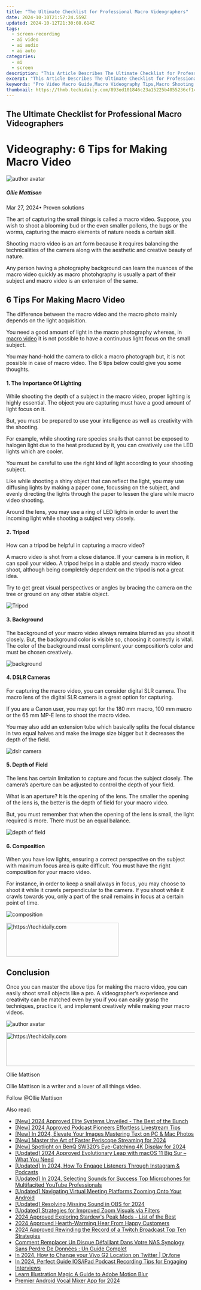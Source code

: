 ```yaml
---
title: "The Ultimate Checklist for Professional Macro Videographers"
date: 2024-10-10T21:57:24.559Z
updated: 2024-10-12T21:30:08.614Z
tags: 
  - screen-recording
  - ai video
  - ai audio
  - ai auto
categories: 
  - ai
  - screen
description: "This Article Describes The Ultimate Checklist for Professional Macro Videographers"
excerpt: "This Article Describes The Ultimate Checklist for Professional Macro Videographers"
keywords: "Pro Video Macro Guide,Macro Videography Tips,Macro Shooting Essentials,Best Macro Techniques,Professional Macro Videos,Macro Video Checklist,Advanced Macro Film Making"
thumbnail: https://thmb.techidaily.com/893ed101846c23a15225b4055236cf141325f0b733704c87b6bafd0385f7132f.jpg
---
```


## The Ultimate Checklist for Professional Macro Videographers

# Videography: 6 Tips for Making Macro Video

![author avatar](https://images.wondershare.com/filmora/article-images/ollie-mattison.jpg)

##### Ollie Mattison

 Mar 27, 2024• Proven solutions

The art of capturing the small things is called a macro video. Suppose, you wish to shoot a blooming bud or the even smaller pollens, the bugs or the worms, capturing the macro elements of nature needs a certain skill.

Shooting macro video is an art form because it requires balancing the technicalities of the camera along with the aesthetic and creative beauty of nature.

Any person having a photography background can learn the nuances of the macro video quickly as macro photohgraphy is usually a part of their subject and macro video is an extension of the same.

## 6 Tips For Making Macro Video

The difference between the macro video and the macro photo mainly depends on the light acquisition.

You need a good amount of light in the macro photography whereas, in [macro video](http://www.uwphotographyguide.com/3-tips-underwater-macro-video) it is not possible to have a continuous light focus on the small subject.

You may hand-hold the camera to click a macro photograph but, it is not possible in case of macro video. The 6 tips below could give you some thoughts.

#### 1\. The Importance Of Lighting

While shooting the depth of a subject in the macro video, proper lighting is highly essential. The object you are capturing must have a good amount of light focus on it.

But, you must be prepared to use your intelligence as well as creativity with the shooting.

For example, while shooting rare species snails that cannot be exposed to halogen light due to the heat produced by it, you can creatively use the LED lights which are cooler.

You must be careful to use the right kind of light according to your shooting subject.

Like while shooting a shiny object that can reflect the light, you may use diffusing lights by making a paper cone, focussing on the subject, and evenly directing the lights through the paper to lessen the glare while macro video shooting.

Around the lens, you may use a ring of LED lights in order to avert the incoming light while shooting a subject very closely.

#### 2\. Tripod

How can a tripod be helpful in capturing a macro video?

A macro video is shot from a close distance. If your camera is in motion, it can spoil your video. A tripod helps in a stable and steady macro video shoot, although being completely dependent on the tripod is not a great idea.

Try to get great visual perspectives or angles by bracing the camera on the tree or ground on any other stable object.

![Tripod](https://images.wondershare.com/filmora/article-images/oconnor-ultimate-1030d-fluid-head-30l-cf-tripod.jpg)

#### 3\. Background

The background of your macro video always remains blurred as you shoot it closely. But, the background color is visible so, choosing it correctly is vital. The color of the background must compliment your composition’s color and must be chosen creatively.

![background](https://images.wondershare.com/filmora/article-images/separate-the-foreground-from-background.jpg)

#### 4\. DSLR Cameras

For capturing the macro video, you can consider digital SLR camera. The macro lens of the digital SLR camera is a great option for capturing.

If you are a Canon user, you may opt for the 180 mm macro, 100 mm macro or the 65 mm MP-E lens to shoot the macro video.

You may also add an extension tube which basically splits the focal distance in two equal halves and make the image size bigger but it decreases the depth of the field.

![dslr camera](https://images.wondershare.com/filmora/article-images/dslr-camera-full-rig.jpg)

#### 5\. Depth of Field

The lens has certain limitation to capture and focus the subject closely. The camera’s aperture can be adjusted to control the depth of your field.

What is an aperture? It is the opening of the lens. The smaller the opening of the lens is, the better is the depth of field for your macro video.

But, you must remember that when the opening of the lens is small, the light required is more. There must be an equal balance.

![depth of field](https://images.wondershare.com/filmora/article-images/depth-of-field.JPG)

#### 6\. Composition

When you have low lights, ensuring a correct perspective on the subject with maximum focus area is quite difficult. You must have the right composition for your macro video.

For instance, in order to keep a snail always in focus, you may choose to shoot it while it crawls perpendicular to the camera. If you shoot while it crawls towards you, only a part of the snail remains in focus at a certain point of time.

![composition](https://images.wondershare.com/filmora/article-images/composition.JPG)

<!-- affiliate ads begin -->
<a href="https://aligracehair.sjv.io/c/5597632/1997690/19272" target="_top" id="1997690">
  <img src="//a.impactradius-go.com/display-ad/19272-1997690" border="0" alt="https://techidaily.com" width="300" height="90"/>
</a>
<img height="0" width="0" src="https://aligracehair.sjv.io/i/5597632/1997690/19272" style="position:absolute;visibility:hidden;" border="0" />
<!-- affiliate ads end -->

## Conclusion

Once you can master the above tips for making the macro video, you can easily shoot small objects like a pro. A videographer’s experience and creativity can be matched even by you if you can easily grasp the techniques, practice it, and implement creatively while making your macro videos.

![author avatar](https://images.wondershare.com/filmora/article-images/ollie-mattison.jpg)

<!-- affiliate ads begin -->
<a href="https://appsumo.8odi.net/c/5597632/2137411/7443" target="_top" id="2137411">
  <img src="//a.impactradius-go.com/display-ad/7443-2137411" border="0" alt="https://techidaily.com" width="600" height="90"/>
</a>
<img height="0" width="0" src="https://appsumo.8odi.net/i/5597632/2137411/7443" style="position:absolute;visibility:hidden;" border="0" />
<!-- affiliate ads end -->

Ollie Mattison

Ollie Mattison is a writer and a lover of all things video.

Follow @Ollie Mattison


<ins class="adsbygoogle"
     style="display:block"
     data-ad-format="autorelaxed"
     data-ad-client="ca-pub-7571918770474297"
     data-ad-slot="1223367746"></ins>



<ins class="adsbygoogle"
     style="display:block"
     data-ad-client="ca-pub-7571918770474297"
     data-ad-slot="8358498916"
     data-ad-format="auto"
     data-full-width-responsive="true"></ins>


<span class="atpl-alsoreadstyle">Also read:</span>
<div><ul>
<li><a href="https://article-files.techidaily.com/new-2024-approved-elite-systems-unveiled-the-best-of-the-bunch/"><u>[New] 2024 Approved Elite Systems Unveiled - The Best of the Bunch</u></a></li>
<li><a href="https://article-files.techidaily.com/new-2024-approved-podcast-pioneers-effortless-livestream-tips/"><u>[New] 2024 Approved Podcast Pioneers Effortless Livestream Tips</u></a></li>
<li><a href="https://article-files.techidaily.com/new-in-2024-elevate-your-images-mastering-text-on-pc-and-mac-photos/"><u>[New] In 2024, Elevate Your Images Mastering Text on PC & Mac Photos</u></a></li>
<li><a href="https://article-files.techidaily.com/new-master-the-art-of-faster-periscope-streaming-for-2024/"><u>[New] Master the Art of Faster Periscope Streaming for 2024</u></a></li>
<li><a href="https://article-files.techidaily.com/new-spotlight-on-benq-sw320s-eye-catching-4k-display-for-2024/"><u>[New] Spotlight on BenQ SW320’s Eye-Catching 4K Display for 2024</u></a></li>
<li><a href="https://article-files.techidaily.com/updated-2024-approved-evolutionary-leap-with-macos-11-big-sur-what-you-need/"><u>[Updated] 2024 Approved Evolutionary Leap with macOS 11 Big Sur – What You Need</u></a></li>
<li><a href="https://article-files.techidaily.com/updated-in-2024-how-to-engage-listeners-through-instagram-and-podcasts/"><u>[Updated] In 2024, How To Engage Listeners Through Instagram & Podcasts</u></a></li>
<li><a href="https://youtube-webster.techidaily.com/ed-in-2024-selecting-sounds-for-success-top-microphones-for-multifacited-youtube-professionals/"><u>[Updated] In 2024, Selecting Sounds for Success Top Microphones for Multifacited YouTube Professionals</u></a></li>
<li><a href="https://article-files.techidaily.com/updated-navigating-virtual-meeting-platforms-zooming-onto-your-android/"><u>[Updated] Navigating Virtual Meeting Platforms Zooming Onto Your Android</u></a></li>
<li><a href="https://video-screen-grab.techidaily.com/updated-resolving-missing-sound-in-obs-for-2024/"><u>[Updated] Resolving Missing Sound in OBS for 2024</u></a></li>
<li><a href="https://video-capture.techidaily.com/updated-strategies-for-improved-zoom-visuals-via-filters/"><u>[Updated] Strategies for Improved Zoom Visuals via Filters</u></a></li>
<li><a href="https://on-screen-recording.techidaily.com/2024-approved-exploring-stardews-peak-mods-list-of-the-best/"><u>2024 Approved Exploring Stardew's Peak Mods - List of the Best</u></a></li>
<li><a href="https://some-knowledge.techidaily.com/2024-approved-hearth-warming-hear-from-happy-customers/"><u>2024 Approved Hearth-Warming Hear From Happy Customers</u></a></li>
<li><a href="https://extra-approaches.techidaily.com/2024-approved-rewinding-the-record-of-a-twitch-broadcast-top-ten-strategies/"><u>2024 Approved Rewinding the Record of a Twitch Broadcast Top Ten Strategies</u></a></li>
<li><a href="https://win-great.techidaily.com/comment-remplacer-un-disque-defaillant-dans-votre-nas-synology-sans-perdre-de-donnees-un-guide-complet/"><u>Comment Remplacer Un Disque Défaillant Dans Votre NAS Synology Sans Perdre De Données : Un Guide Complet</u></a></li>
<li><a href="https://location-social.techidaily.com/in-2024-how-to-change-your-vivo-g2-location-on-twitter-drfone-by-drfone-virtual-android/"><u>In 2024, How to Change your Vivo G2 Location on Twitter | Dr.fone</u></a></li>
<li><a href="https://extra-approaches.techidaily.com/in-2024-perfect-guide-iosipad-podcast-recording-tips-for-engaging-interviews/"><u>In 2024, Perfect Guide IOS/iPad Podcast Recording Tips for Engaging Interviews</u></a></li>
<li><a href="https://article-files.techidaily.com/learn-illustration-magic-a-guide-to-adobe-motion-blur/"><u>Learn Illustration Magic A Guide to Adobe Motion Blur</u></a></li>
<li><a href="https://fox-cloud.techidaily.com/premier-android-vocal-mixer-app-for-2024/"><u>Premier Android Vocal Mixer App for 2024</u></a></li>
</ul></div>

